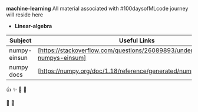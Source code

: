 **machine-learning**
All material associated with #100daysofMLcode journey will reside here

- **Linear-algebra**

| Subject      | Useful Links                                                               |
| ------------ | -------------------------------------------------------------------------- |
| numpy-einsun | [https://stackoverflow.com/questions/26089893/understanding-numpys-einsum] |
| numpy docs   | [https://numpy.org/doc/1.18/reference/generated/numpy.matmul.html]         |

:+1: :sparkles: :camel: :tada:

:rocket: :metal:
